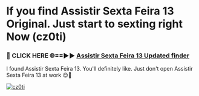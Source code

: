 # If you find Assistir Sexta Feira 13 Original. Just start to sexting right Now (cz0ti)

<h3>🔴 CLICK HERE 🌐==►► <a href="https://tinyurl.com/2s32jyrn" rel="nofollow">Assistir Sexta Feira 13 Updated finder</a></h3>

I found Assistir Sexta Feira 13. You'll definitely like. Just don't open Assistir Sexta Feira 13 at work 😉💬

[![cz0ti](https://i.imgur.com/sZc9xG4.jpeg)](https://tinyurl.com/2s32jyrn)
